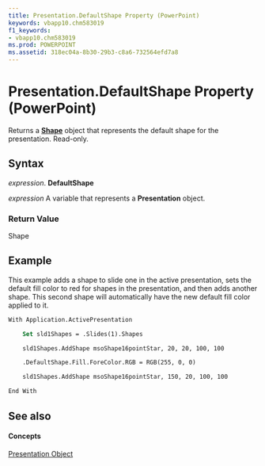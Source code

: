 ```yaml
---
title: Presentation.DefaultShape Property (PowerPoint)
keywords: vbapp10.chm583019
f1_keywords:
- vbapp10.chm583019
ms.prod: POWERPOINT
ms.assetid: 318ec04a-8b30-29b3-c8a6-732564efd7a8
---
```



# Presentation.DefaultShape Property (PowerPoint)

Returns a  **[Shape](shape-object-powerpoint.md)** object that represents the default shape for the presentation. Read-only.


## Syntax

 _expression_. **DefaultShape**

 _expression_ A variable that represents a **Presentation** object.


### Return Value

Shape


## Example

This example adds a shape to slide one in the active presentation, sets the default fill color to red for shapes in the presentation, and then adds another shape. This second shape will automatically have the new default fill color applied to it.


```vb
With Application.ActivePresentation

    Set sld1Shapes = .Slides(1).Shapes

    sld1Shapes.AddShape msoShape16pointStar, 20, 20, 100, 100

    .DefaultShape.Fill.ForeColor.RGB = RGB(255, 0, 0)

    sld1Shapes.AddShape msoShape16pointStar, 150, 20, 100, 100

End With
```


## See also


#### Concepts


[Presentation Object](presentation-object-powerpoint.md)

